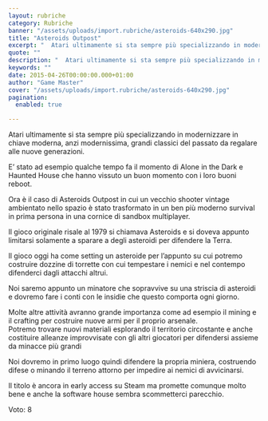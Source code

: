 ```yaml
---
layout: rubriche
category: Rubriche
banner: "/assets/uploads/import.rubriche/asteroids-640x290.jpg"
title: "Asteroids Outpost"
excerpt: "  Atari ultimamente si sta sempre più specializzando in modernizzare in chiave moderna, anzi modernissima, grandi classici del passato da regalare alle nuove generazioni. E’ stato ad esempio qualche tempo fa il momento di Alone in the Dark e Haunted House che hanno vissuto un buon momento con i loro buoni reboot. Ora è  il [&hellip"
quote: ""
description: "  Atari ultimamente si sta sempre più specializzando in modernizzare in chiave moderna, anzi modernissima, grandi classici del passato da regalare alle nuove generazioni. E’ stato ad esempio qualche tempo fa il momento di Alone in the Dark e Haunted House che hanno vissuto un buon momento con i loro buoni reboot. Ora è  il [&hellip"
keywords: ""
date: 2015-04-26T00:00:00.000+01:00
author: "Game Master"
cover: "/assets/uploads/import.rubriche/asteroids-640x290.jpg"
pagination:
  enabled: true

---
```


[](https://hotmc.com/wp-content/uploads/2015/04/asteroids.jpg)

Atari ultimamente si sta sempre più specializzando in modernizzare in chiave moderna, anzi modernissima, grandi classici del passato da regalare alle nuove generazioni.

E’ stato ad esempio qualche tempo fa il momento di Alone in the Dark e Haunted House che hanno vissuto un buon momento con i loro buoni reboot.

Ora è il caso di Asteroids Outpost in cui un vecchio shooter vintage ambientato nello spazio è stato trasformato in un ben più moderno survival in prima persona in una cornice di sandbox multiplayer.

Il gioco originale risale al 1979 si chiamava Asteroids e si doveva appunto limitarsi solamente a sparare a degli asteroidi per difendere la Terra.

Il gioco oggi ha come setting un asteroide per l’appunto su cui potremo costruire dozzine di torrette con cui tempestare i nemici e nel contempo difenderci dagli attacchi altrui.

Noi saremo appunto un minatore che sopravvive su una striscia di asteroidi e dovremo fare i conti con le insidie che questo comporta ogni giorno.

Molte altre attività avranno grande importanza come ad esempio il mining e il crafting per costruire nuove armi per il proprio arsenale.  
Potremo trovare nuovi materiali esplorando il territorio circostante e anche costituire alleanze improvvisate con gli altri giocatori per difendersi assieme da minacce più grandi

Noi dovremo in primo luogo quindi difendere la propria miniera, costruendo difese o minando il terreno attorno per impedire ai nemici di avvicinarsi.

Il titolo è ancora in early access su Steam ma promette comunque molto bene e anche la software house sembra scommetterci parecchio.

Voto: 8